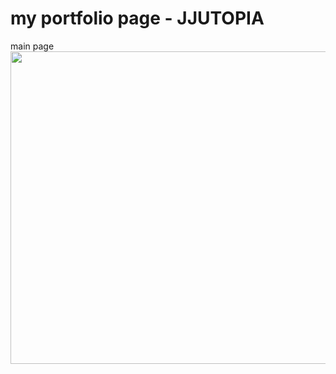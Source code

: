 # my portfolio page - JJUTOPIA

main page  
<img src="https://user-images.githubusercontent.com/28584226/94644296-d65ba100-0323-11eb-860f-7a078e5403ff.png"  width="700" height="500">
